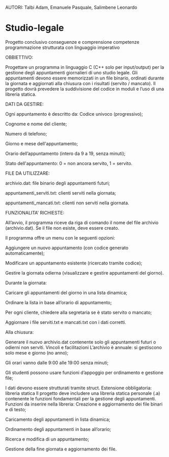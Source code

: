 AUTORI: Talbi Adam, Emanuele Pasquale, Salimbene Leonardo

# Studio-legale
Progetto conclusivo conseguenze e comprensione competenze programmazione strutturata con linguaggio imperativo

OBBIETTIVO: 

Progettare un programma in linguaggio C (C++ solo per input/output) per la gestione degli appuntamenti giornalieri di uno studio legale. Gli appuntamenti devono essere memorizzati in un file binario, ordinati durante la giornata e aggiornati alla chiusura con i risultati (servito / mancato). Il progetto dovrà prevedere la suddivisione del codice in moduli e l’uso di una libreria statica.

DATI DA GESTIRE:

  Ogni appuntamento è descritto da:
  Codice univoco (progressivo);
  
  
  Cognome e nome del cliente;
  
  
  Numero di telefono;
  
  
  Giorno e mese dell'appuntamento;
  
  
  Orario dell’appuntamento (intero da 9 a 19, senza minuti);
  
  
  Stato dell'appuntamento: 0 = non ancora servito, 1 = servito.


FILE DA UTILIZZARE: 

  archivio.dat: file binario degli appuntamenti futuri;
  
  
  appuntamenti_serviti.txt: clienti serviti nella giornata;
  
  
  appuntamenti_mancati.txt: clienti non serviti nella giornata.

FUNZIONALITA' RICHIESTE: 

  All’avvio, il programma riceve da riga di comando il nome del file archivio (archivio.dat). Se il file non esiste, deve essere creato.


Il programma offre un menu con le seguenti opzioni:
  
  
  Aggiungere un nuovo appuntamento (con codice generato automaticamente);
  
  
  Modificare un appuntamento esistente (ricercato tramite codice);
  
  
  Gestire la giornata odierna (visualizzare e gestire appuntamenti del giorno).
  

Durante la giornata:

  
  Caricare gli appuntamenti del giorno in una lista dinamica;
  
  
  Ordinare la lista in base all’orario di appuntamento;
  
  
  Per ogni cliente, chiedere alla segretaria se è stato servito o mancato;
  
  
  Aggiornare i file serviti.txt e mancati.txt con i dati corretti.
  

Alla chiusura:
  
  
  Generare il nuovo archivio.dat contenente solo gli appuntamenti futuri o odierni non serviti.
  Vincoli e facilitazioni
  L’archivio è annuale: si gestiscono solo mese e giorno (no anno);
  
  
  Gli orari vanno dalle 9:00 alle 19:00 senza minuti;
  
  
  Gli studenti possono usare funzioni d’appoggio per ordinamento e gestione file;
  

I dati devono essere strutturati tramite struct.
Estensione obbligatoria: libreria statica
Il progetto deve includere una libreria statica personale (.a) contenente le funzioni fondamentali per la gestione degli appuntamenti.
Funzioni da inserire nella libreria:
Creazione e aggiornamento dei file binari e di testo;


Caricamento degli appuntamenti in lista dinamica;


Ordinamento degli appuntamenti in base all’orario;


Ricerca e modifica di un appuntamento;


Gestione della fine giornata e aggiornamento dei file.

